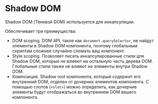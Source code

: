 # Shadow DOM

Shadow DOM (Теневой DOM) используется для инкапсуляции.

Обеспечивает три преимущества:

* DOM scoping. DOM API, такое как `document.querySelector`, не найдут элементы в Shadow DOM компонента, поэтому глобальным скриптам сложнее случайно сломать ваш компонент.
* Style scoping. Позволяет писать инкапсулированные стили для Shadow DOM, которые не влияют на остальную часть дерева DOM. Глобальные стили также не влияют на элементы внутри Shadow DOM.
* Композиция. Shadow root компонента, который содержит его внутренний DOM, отделен от дочерних элементов компонента. С помощью слотов (`<slot>`) можно определить, как дочерние элементы будут отображаться во внутреннем DOM вашего компонента.
